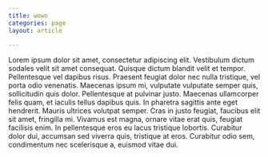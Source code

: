 ```yaml
---
title: wowo 
categories: page
layout: article

---
```

Lorem ipsum dolor sit amet, consectetur adipiscing elit.
Vestibulum dictum sodales velit sit amet consequat.
Quisque dictum blandit velit et tempor.
Pellentesque vel dapibus risus.
Praesent feugiat dolor nec nulla tristique, vel porta odio venenatis.
Maecenas ipsum mi, vulputate vulputate semper quis, sollicitudin quis dolor.
Pellentesque at pulvinar justo.
Maecenas ullamcorper felis quam, et iaculis tellus dapibus quis.
In pharetra sagittis ante eget hendrerit. Mauris ultrices volutpat semper.
Cras in justo feugiat, faucibus elit sit amet, fringilla mi.
Vivamus est magna, ornare vitae erat quis, feugiat facilisis enim.
In pellentesque eros eu lacus tristique lobortis.
Curabitur dolor dui, accumsan sed viverra quis, tristique at eros.
Curabitur odio sem, condimentum nec scelerisque a, euismod vitae dui.
